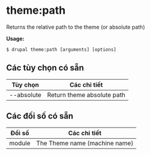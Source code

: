 # theme:path
Returns the relative path to the theme (or absolute path)

**Usage:**
```
$ drupal theme:path [arguments] [options]
```

## Các tùy chọn có sẵn
Tùy chọn | Các chi tiết
-------|-------------
--absolute | Return theme absolute path

## Các đối số có sẵn
Đối số | Các chi tiết
---------|-------------
module | The Theme name (machine name)

